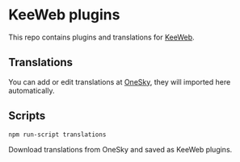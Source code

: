 # KeeWeb plugins

This repo contains plugins and translations for [KeeWeb](https://keeweb.info).

## Translations

You can add or edit translations at [OneSky](http://keeweb.oneskyapp.com/), they will imported here automatically.

## Scripts

```
npm run-script translations
```
Download translations from OneSky and saved as KeeWeb plugins.
